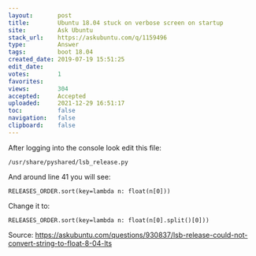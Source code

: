 ```yaml
---
layout:       post
title:        Ubuntu 18.04 stuck on verbose screen on startup
site:         Ask Ubuntu
stack_url:    https://askubuntu.com/q/1159496
type:         Answer
tags:         boot 18.04
created_date: 2019-07-19 15:51:25
edit_date:    
votes:        1
favorites:    
views:        304
accepted:     Accepted
uploaded:     2021-12-29 16:51:17
toc:          false
navigation:   false
clipboard:    false
---
```


<!-- Language-all: lang-python -->

After logging into the console look edit this file:

``` 
/usr/share/pyshared/lsb_release.py

```

And around line 41 you will see:

``` 
RELEASES_ORDER.sort(key=lambda n: float(n[0]))

```

Change it to:

``` 
RELEASES_ORDER.sort(key=lambda n: float(n[0].split()[0]))

```

Source: https://askubuntu.com/questions/930837/lsb-release-could-not-convert-string-to-float-8-04-lts
